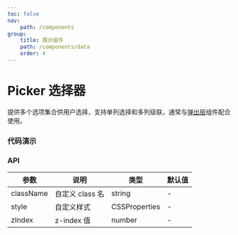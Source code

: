 ```yaml
---
toc: false
nav:
    path: /components
group:
    title: 展示组件
    path: /components/data
    order: 4
---
```


# Picker 选择器

提供多个选项集合供用户选择，支持单列选择和多列级联，通常与[弹出层](../feedback/popup)组件配合使用。

### 代码演示

<code src="./demo/index.tsx"></code>

### API

| 参数      | 说明            | 类型          | 默认值 |
| --------- | --------------- | ------------- | ------ |
| className | 自定义 class 名 | string        | -      |
| style     | 自定义样式      | CSSProperties | -      |
| zIndex    | z-index 值      | number        | -      |
